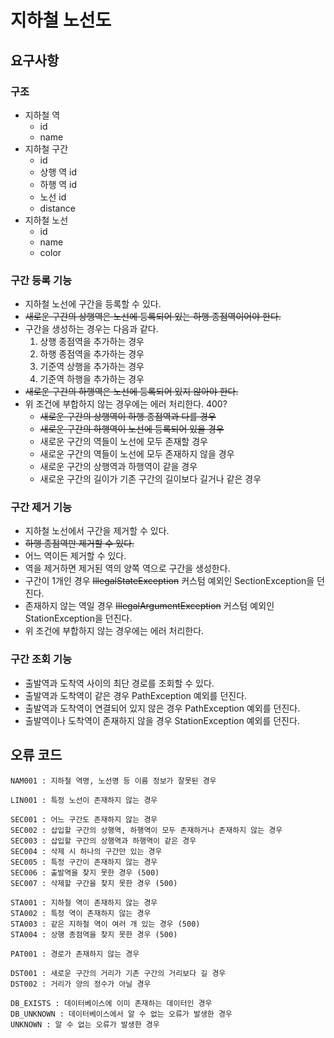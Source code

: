 # 지하철 노선도

## 요구사항

### 구조
* 지하철 역
  * id
  * name
* 지하철 구간
  * id
  * 상행 역 id
  * 하행 역 id
  * 노선 id
  * distance
* 지하철 노선
  * id
  * name
  * color

### 구간 등록 기능
* 지하철 노선에 구간을 등록할 수 있다.
* ~~새로운 구간의 상행역은 노선에 등록되어 있는 하행 종점역이어야 한다.~~
* 구간을 생성하는 경우는 다음과 같다.
  1. 상행 종점역을 추가하는 경우
  2. 하행 종점역을 추가하는 경우
  3. 기준역 상행을 추가하는 경우
  4. 기준역 하행을 추가하는 경우
* ~~새로운 구간의 하행역은 노선에 등록되어 있지 않아야 한다.~~
* 위 조건에 부합하지 않는 경우에는 에러 처리한다. 400?
  * ~~새로운 구간의 상행역이 하행 종점역과 다를 경우~~
  * ~~새로운 구간의 하행역이 노선에 등록되어 있을 경우~~
  * 새로운 구간의 역들이 노선에 모두 존재할 경우
  * 새로운 구간의 역들이 노선에 모두 존재하지 않을 경우
  * 새로운 구간의 상행역과 하행역이 같을 경우
  * 새로운 구간의 길이가 기존 구간의 길이보다 길거나 같은 경우

### 구간 제거 기능
* 지하철 노선에서 구간을 제거할 수 있다.
* ~~하행 종점역만 제거할 수 있다.~~
* 어느 역이든 제거할 수 있다.
* 역을 제거하면 제거된 역의 양쪽 역으로 구간을 생성한다.
* 구간이 1개인 경우 ~~IllegalStateException~~ 커스텀 예외인 SectionException을 던진다.
* 존재하지 않는 역일 경우 ~~IllegalArgumentException~~ 커스텀 예외인 StationException을 던진다.
* 위 조건에 부합하지 않는 경우에는 에러 처리한다.

### 구간 조회 기능
* 출발역과 도착역 사이의 최단 경로를 조회할 수 있다.
* 출발역과 도착역이 같은 경우 PathException 예외를 던진다.
* 출발역과 도착역이 연결되어 있지 않은 경우 PathException 예외를 던진다.
* 출발역이나 도착역이 존재하지 않을 경우 StationException 예외를 던진다.

## 오류 코드
    NAM001 : 지하철 역명, 노선명 등 이름 정보가 잘못된 경우

    LIN001 : 특정 노선이 존재하지 않는 경우

    SEC001 : 어느 구간도 존재하지 않는 경우
    SEC002 : 삽입할 구간의 상행역, 하행역이 모두 존재하거나 존재하지 않는 경우
    SEC003 : 삽입할 구간의 상행역과 하행역이 같은 경우
    SEC004 : 삭제 시 하나의 구간만 있는 경우
    SEC005 : 특정 구간이 존재하지 않는 경우
    SEC006 : 출발역을 찾지 못한 경우 (500)
    SEC007 : 삭제할 구간을 찾지 못한 경우 (500)
    
    STA001 : 지하철 역이 존재하지 않는 경우
    STA002 : 특정 역이 존재하지 않는 경우
    STA003 : 같은 지하철 역이 여러 개 있는 경우 (500)
    STA004 : 상행 종점역을 찾지 못한 경우 (500)

    PAT001 : 경로가 존재하지 않는 경우
    
    DST001 : 새로운 구간의 거리가 기존 구간의 거리보다 길 경우
    DST002 : 거리가 양의 정수가 아닐 경우

    DB_EXISTS : 데이터베이스에 이미 존재하는 데이터인 경우
    DB_UNKNOWN : 데이터베이스에서 알 수 없는 오류가 발생한 경우
    UNKNOWN : 알 수 없는 오류가 발생한 경우
